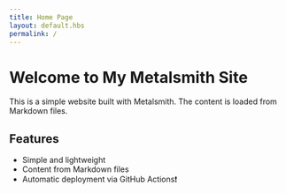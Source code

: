 ```yaml
---
title: Home Page
layout: default.hbs
permalink: /
---
```


# Welcome to My Metalsmith Site

This is a simple website built with Metalsmith. The content is loaded from Markdown files.

## Features

- Simple and lightweight
- Content from Markdown files
- Automatic deployment via GitHub Actions❗️
